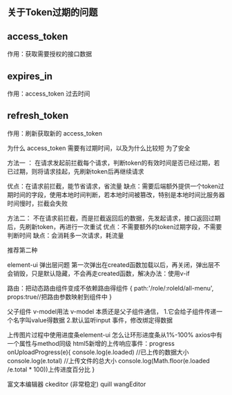 ## 关于Token过期的问题

## access_token
   作用：获取需要授权的接口数据

## expires_in
   作用：access_token 过去时间

## refresh_token
   作用：刷新获取新的 access_token

为什么 access_token 需要有过期时间，以及为什么比较短
为了安全

方法一 ： 
在请求发起前拦截每个请求，判断token的有效时间是否已经过期，若已过期，则将请求挂起，先刷新token后再继续请求

优点：在请求前拦截，能节省请求，省流量
缺点：需要后端额外提供一个token过期时间的字段，使用本地时间判断，若本地时间被篡改，特别是本地时间比服务器时间慢时，拦截会失败

方法二：
不在请求前拦截，而是拦截返回后的数据，先发起请求，接口返回过期后，先刷新token，再进行一次重试
优点：不需要额外的token过期字段，不需要判断时间
缺点：会消耗多一次请求，耗流量

推荐第二种


element-ui 弹出层问题 第一次弹出在created函数加载以后，再关闭，弹出层不会销毁，只是默认隐藏，不会再走created函数，解决办法：使用v-if

路由：把动态路由组件变成不依赖路由得组件
{
   path:'/role/:roleId/all-menu',
   props:true//把路由参数映射到组件中
}

父子组件 v-model用法 <course-image v-model="course.courseList">
v-model 本质还是父子组件通信，
 1.它会给子组件传递一个名字叫value得数据
 2.默认监听input 事件，修改绑定得数据

 上传图片过程中使用进度条element-ui
 怎么让环形进度条从1%-100%
 axios中有一个属性与method同级
 html5新增的上传响应事件：progress
 onUploadProgress(e){
   console.log(e.loaded) //已上传的数据大小
   console.log(e.total) //上传文件的总大小
   console.log(Math.floor(e.loaded /e.total * 100))上传进度百分比
 }

 富文本编辑器
 ckeditor (非常稳定)
 quill
 wangEditor


 
